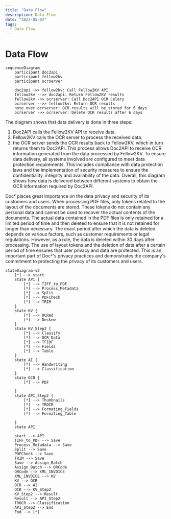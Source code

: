 ```yaml
---
title: "Data Flow"
description: Data Flow 
date: "2023-05-03"
tags:
  - Data Flow
---
```



# Data Flow

``` mermaid
sequenceDiagram
    participant doc2api
    participant fellow2kv
    participant ocrserver

    doc2api ->> fellow2kv: Call Fellow2KV API
    fellow2kv -->> doc2api: Return Fellow2KV results
    fellow2kv ->> ocrserver: Call Doc2API OCR Celery
    ocrserver -->> fellow2kv: Return OCR results
    note over ocrserver: OCR results will be stored for 6 days
    ocrserver ->> ocrserver: Delete OCR results after 6 days

```

The diagram shows that data delivery is done in three steps:
1. Doc2API calls the Fellow2KV API to receive data.
2. Fellow2KV calls the OCR server to process the received data.
3. the OCR server sends the OCR results back to Fellow2KV, which in turn returns them to Doc2API.
This process allows Doc2API to receive OCR information generated from the data processed by Fellow2KV.
To ensure data delivery, all systems involved are configured to meet data protection requirements. This includes compliance with data protection laws and the implementation of security measures to ensure the confidentiality, integrity and availability of the data. Overall, this diagram shows how data is delivered between different systems to obtain the OCR information required by Doc2API.

Doc² places great importance on the data privacy and security of its customers and users. When processing PDF files, only tokens related to the layout of the documents are stored. These tokens do not contain any personal data and cannot be used to recover the actual contents of the documents.
The actual data contained in the PDF files is only retained for a limited period of time and then deleted to ensure that it is not retained for longer than necessary. The exact period after which the data is deleted depends on various factors, such as customer requirements or legal regulations. However, as a rule, the data is deleted within 30 days after processing.
The use of layout tokens and the deletion of data after a certain period of time ensures that user privacy and data are protected. This is an important part of Doc²'s privacy practices and demonstrates the company's commitment to protecting the privacy of its customers and users.

``` mermaid
stateDiagram-v2
    [*] --> start
    state API {
        [*] --> TIFF_to_PDF
        [*] --> Process_Metadata
        [*] --> Split
        [*] --> PDFCheck
        [*] --> TRIM
    }
    state KV {
        [*] --> OCRed
        [*] --> Deskew
    }
    state KV_Step2 {
        [*] --> Classify
        [*] --> OCR Data
        [*] --> TFIDF
        [*] --> Fields
        [*] --> Table
    }
    state AI {
        [*] --> Handwriting
        [*] --> Classification
    }
    state OCR {
        [*] --> PDF

    }
    state API_Step2 {
        [*] --> Thumbnails
        [*] --> TROCR
        [*] --> Formating_Fields
        [*] --> Formating_Table

    }
    state API

    start --> API
    TIFF_to_PDF --> Save 
    Process_Metadata --> Save 
    Split --> Save
    PDFCheck --> Save
    TRIM --> Save
    Save --> Assign_Batch 
    Assign_Batch --> QRCode
    QRCode --> XML_INVOICE
    XML_INVOICE --> KV
    KV --> OCR
    OCR --> AI
    OCR --> KV_Step2
    KV_Step2 --> Result
    Result --> API_Step2
    TROCR --> Classification
    API_Step2 --> End
    End --> [*]
```



